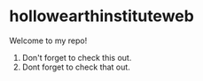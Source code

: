 # hollowearthinstituteweb
 
Welcome to my repo!

1. Don't forget to check this out.
2. Dont forget to check that out.